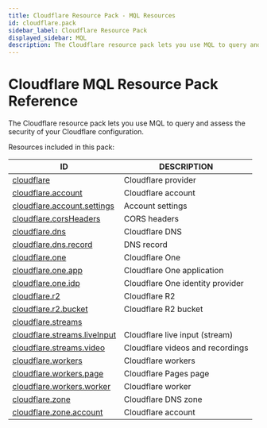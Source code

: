 ```yaml
---
title: Cloudflare Resource Pack - MQL Resources
id: cloudflare.pack
sidebar_label: Cloudflare Resource Pack
displayed_sidebar: MQL
description: The Cloudflare resource pack lets you use MQL to query and assess the security of your Cloudflare configuration.
---
```


# Cloudflare MQL Resource Pack Reference

The Cloudflare resource pack lets you use MQL to query and assess the security of your Cloudflare configuration.

Resources included in this pack:

| ID                                                              | DESCRIPTION                      |
| --------------------------------------------------------------- | -------------------------------- |
| [cloudflare](cloudflare.md)                                     | Cloudflare provider              |
| [cloudflare.account](cloudflare.account.md)                     | Cloudflare account               |
| [cloudflare.account.settings](cloudflare.account.settings.md)   | Account settings                 |
| [cloudflare.corsHeaders](cloudflare.corsheaders.md)             | CORS headers                     |
| [cloudflare.dns](cloudflare.dns.md)                             | Cloudflare DNS                   |
| [cloudflare.dns.record](cloudflare.dns.record.md)               | DNS record                       |
| [cloudflare.one](cloudflare.one.md)                             | Cloudflare One                   |
| [cloudflare.one.app](cloudflare.one.app.md)                     | Cloudflare One application       |
| [cloudflare.one.idp](cloudflare.one.idp.md)                     | Cloudflare One identity provider |
| [cloudflare.r2](cloudflare.r2.md)                               | Cloudflare R2                    |
| [cloudflare.r2.bucket](cloudflare.r2.bucket.md)                 | Cloudflare R2 bucket             |
| [cloudflare.streams](cloudflare.streams.md)                     |                                  |
| [cloudflare.streams.liveInput](cloudflare.streams.liveinput.md) | Cloudflare live input (stream)   |
| [cloudflare.streams.video](cloudflare.streams.video.md)         | Cloudflare videos and recordings |
| [cloudflare.workers](cloudflare.workers.md)                     | Cloudflare workers               |
| [cloudflare.workers.page](cloudflare.workers.page.md)           | Cloudflare Pages page            |
| [cloudflare.workers.worker](cloudflare.workers.worker.md)       | Cloudflare worker                |
| [cloudflare.zone](cloudflare.zone.md)                           | Cloudflare DNS zone              |
| [cloudflare.zone.account](cloudflare.zone.account.md)           | Cloudflare account               |
